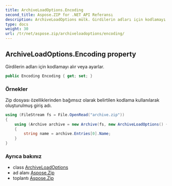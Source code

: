 ```yaml
---
title: ArchiveLoadOptions.Encoding
second_title: Aspose.ZIP for .NET API Referansı
description: ArchiveLoadOptions mülk. Girdilerin adları için kodlamayı alır veya ayarlar.
type: docs
weight: 30
url: /tr/net/aspose.zip/archiveloadoptions/encoding/
---
```

## ArchiveLoadOptions.Encoding property

Girdilerin adları için kodlamayı alır veya ayarlar.

```csharp
public Encoding Encoding { get; set; }
```

### Örnekler

Zip dosyası özelliklerinden bağımsız olarak belirtilen kodlama kullanılarak oluşturulmuş giriş adı.

```csharp
using (FileStream fs = File.OpenRead("archive.zip"))
{      
    using (Archive archive = new Archive(fs, new ArchiveLoadOptions() { Encoding = System.Text.Encoding.GetEncoding(932) }))
    {
        string name = archive.Entries[0].Name;
    }    
}
```

### Ayrıca bakınız

* class [ArchiveLoadOptions](../)
* ad alanı [Aspose.Zip](../../archiveloadoptions/)
* toplantı [Aspose.Zip](../../../)


